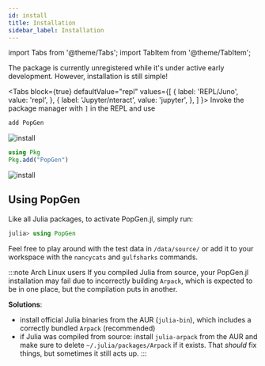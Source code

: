 ```yaml
---
id: install
title: Installation
sidebar_label: Installation
---
```

import Tabs from '@theme/Tabs';
import TabItem from '@theme/TabItem';

The package is currently unregistered while it's under active early development. However, installation is still simple!

<Tabs
  block={true}
  defaultValue="repl"
  values={[
    { label: 'REPL/Juno', value: 'repl', },
    { label: 'Jupyter/nteract', value: 'jupyter', },
  ]
}>
<TabItem value="repl">
Invoke the package manager with `]` in the REPL and use

```julia
add PopGen
```

![install](/PopGen.jl/img/install_repl.gif)

</TabItem>
<TabItem value="jupyter">

```julia
using Pkg
Pkg.add("PopGen")
```

![install](/PopGen.jl/img/install_jupyter.gif)

</TabItem>
</Tabs>

## Using PopGen

Like all Julia packages, to activate PopGen.jl, simply run:

```julia
julia> using PopGen
```

Feel free to play around with the test data in `/data/source/` or add it to your workspace with the `nancycats` and `gulfsharks` commands.


:::note Arch Linux users
If you compiled Julia from source, your PopGen.jl installation may fail due to incorrectly building `Arpack`, which is expected to be in one place, but the compilation puts in another.

**Solutions**:

- install official Julia binaries from the AUR (`julia-bin`), which includes a correctly bundled `Arpack` (recommended)
- if Julia was compiled from source: install `julia-arpack` from the AUR and make sure to delete `~/.julia/packages/Arpack` if it exists. That *should* fix things, but sometimes it still acts up.
:::
